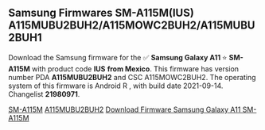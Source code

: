 <h2>Samsung Firmwares SM-A115M(IUS) A115MUBU2BUH2/A115MOWC2BUH2/A115MUBU2BUH1</h2>
Download the Samsung firmware for the ✅ <strong>Samsung Galaxy A11 </strong> ⭐ <strong>SM-A115M</strong> with product code <strong>IUS</strong> <strong> from Mexico</strong>. This firmware has version number PDA <strong>A115MUBU2BUH2</strong> and CSC A115MOWC2BUH2. The operating system of this firmware is Android R , with build date 2021-09-14. Changelist <strong>21980971</strong>.


[SM-A115M](https://samfirm.shop/samsung/model/SM-A115M)
[A115MUBU2BUH2](https://samfirm.shop/samsung/pda/A115MUBU2BUH2)
[Download Firmware Samsung Galaxy A11 SM-A115M](https://samfirm.shop/samsung/firmware/456073)
